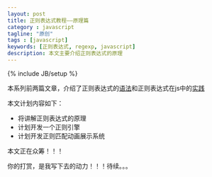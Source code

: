 ```yaml
---
layout: post
title: 正则表达式教程——原理篇
category : javascript
tagline: "原创"
tags : [javascript]
keywords: [正则表达式, regexp, javascript]
description: 本文主要介绍正则表达式的原理
---
```

{% include JB/setup %}

本系列前两篇文章，介绍了正则表达式的[语法](http://yanhaijing.com/javascript/2017/08/06/regexp-syntax/)和正则表达式在js中的[实践](http://yanhaijing.com/javascript/2017/08/26/regexp-practice/)

本文计划内容如下：

- 将讲解正则表达式的原理
- 计划开发一个正则引擎
- 计划开发正则匹配动画展示系统

本文正在众筹！！！

你的打赏，是我写下去的动力！！！待续。。。

